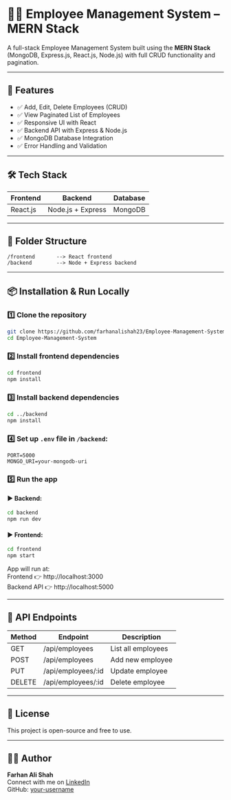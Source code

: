 # 🧑‍💼 Employee Management System – MERN Stack

A full-stack Employee Management System built using the **MERN Stack** (MongoDB, Express.js, React.js, Node.js) with full CRUD functionality and pagination.

---

## 🚀 Features

- ✅ Add, Edit, Delete Employees (CRUD)
- ✅ View Paginated List of Employees
- ✅ Responsive UI with React
- ✅ Backend API with Express & Node.js
- ✅ MongoDB Database Integration
- ✅ Error Handling and Validation

---

## 🛠️ Tech Stack

| Frontend | Backend         | Database |
|----------|------------------|----------|
| React.js | Node.js + Express | MongoDB  |

---

## 📂 Folder Structure

```
/frontend       --> React frontend
/backend        --> Node + Express backend
```

---

## 📦 Installation & Run Locally

### 1️⃣ Clone the repository

```bash
git clone https://github.com/farhanalishah23/Employee-Management-System.git
cd Employee-Management-System
```

### 2️⃣ Install frontend dependencies

```bash
cd frontend
npm install
```

### 3️⃣ Install backend dependencies

```bash
cd ../backend
npm install
```

### 4️⃣ Set up `.env` file in `/backend`:

```env
PORT=5000
MONGO_URI=your-mongodb-uri
```

### 5️⃣ Run the app

#### ▶️ Backend:
```bash
cd backend
npm run dev
```

#### ▶️ Frontend:
```bash
cd frontend
npm start
```

App will run at:  
Frontend 👉 http://localhost:3000  
Backend API 👉 http://localhost:5000

---

## 🧪 API Endpoints

| Method | Endpoint             | Description        |
|--------|----------------------|--------------------|
| GET    | /api/employees       | List all employees |
| POST   | /api/employees       | Add new employee   |
| PUT    | /api/employees/:id   | Update employee    |
| DELETE | /api/employees/:id   | Delete employee    |

---

## 📄 License

This project is open-source and free to use.

---

## 🙋‍♂️ Author

**Farhan Ali Shah**  
Connect with me on [LinkedIn](https://linkedin.com/in/your-profile)  
GitHub: [your-username](https://github.com/your-username)
